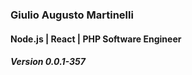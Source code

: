 
### Giulio Augusto Martinelli
#### Node.js | React | PHP Software Engineer
##### Version 0.0.1-357

